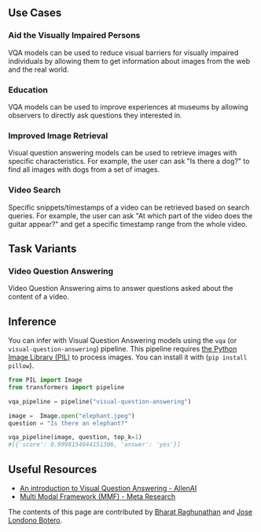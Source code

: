 ## Use Cases

### Aid the Visually Impaired Persons

VQA models can be used to reduce visual barriers for visually impaired individuals by allowing them to get information about images from the web and the real world.

### Education

VQA models can be used to improve experiences at museums by allowing observers to directly ask questions they interested in.

### Improved Image Retrieval

Visual question answering models can be used to retrieve images with specific characteristics. For example, the user can ask "Is there a dog?" to find all images with dogs from a set of images.

### Video Search

Specific snippets/timestamps of a video can be retrieved based on search queries. For example, the user can ask "At which part of the video does the guitar appear?" and get a specific timestamp range from the whole video.

## Task Variants

### Video Question Answering

Video Question Answering aims to answer questions asked about the content of a video.

## Inference

You can infer with Visual Question Answering models using the `vqa` (or `visual-question-answering`) pipeline. This pipeline requires [the Python Image Library (PIL)](https://pillow.readthedocs.io/en/stable/) to process images. You can install it with (`pip install pillow`).

```python
from PIL import Image
from transformers import pipeline

vqa_pipeline = pipeline("visual-question-answering")

image =  Image.open("elephant.jpeg")
question = "Is there an elephant?"

vqa_pipeline(image, question, top_k=1)
#[{'score': 0.9998154044151306, 'answer': 'yes'}]
```

## Useful Resources

- [An introduction to Visual Question Answering - AllenAI](https://blog.allenai.org/vanilla-vqa-adcaaaa94336)
- [Multi Modal Framework (MMF) - Meta Research](https://mmf.sh/docs/getting_started/video_overview/)

The contents of this page are contributed by [
Bharat Raghunathan](https://huggingface.co/bharat-raghunathan) and [Jose Londono Botero](https://huggingface.co/jlondonobo).
